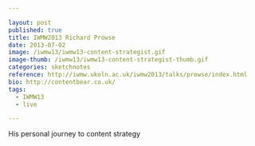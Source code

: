 ```yaml
---

layout: post
published: true
title: IWMW2013 Richard Prowse
date: 2013-07-02
image: /iwmw13/iwmw13-content-strategist.gif
image-thumb: /iwmw13/iwmw13-content-strategist-thumb.gif
categories: sketchnotes
reference: http://iwmw.ukoln.ac.uk/iwmw2013/talks/prowse/index.html
bio: http://contentbear.co.uk/
tags:
  - IWMW13
  - live

---
```


His personal journey to content strategy